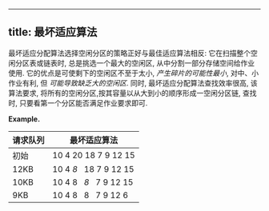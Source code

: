 
---
title: 最坏适应算法
---

最坏适应分配算法选择空闲分区的策略正好与最佳适应算法相反: 它在扫描整个空闲分区表或链表时, 总是挑选⼀个最⼤的空闲区, 从中分割⼀部分存储空间给作业使⽤. 它的优点是可使剩下的空闲区不⾄于太⼩, *产⽣碎⽚的可能性最⼩*, 对中、⼩作业有利, 但 *可能导致缺乏大的空闲区*. 同时, 最坏适应分配算法查找效率很⾼, 该算法要求, 将所有的空闲分区,按其容量以从⼤到⼩的顺序形成⼀空闲分区链, 查找时, 只要看第⼀个分区能否满⾜作业要求即可. 

$\textbf{Example.}$ 

| 请求队列 | 最坏适应算法 |
| - | - |
| 初始 | 10 4 20 18 7 9 12 15 |
| 12KB | 10 4 *8* $~$ 18 7 9 12 15 |
| 10KB | 10 4 8 $~$ *8* $~$ 7 9 12 15 |
| 9KB | 10 4 8 $~$ 8 $~$ 7 9 12 6 |

